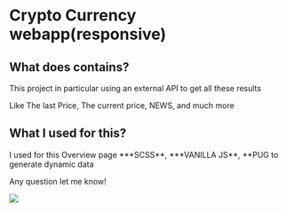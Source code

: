 <h1>Crypto Currency webapp(responsive)</h1>
<h2>What does contains?</h2>

<p>This project in particular using an external API to get all these results</p>
<p>Like The last Price, The current price, NEWS, and much more</p>

<h2>What I used for this?</h2>

<p>I used for this Overview page ***SCSS**, ***VANILLA JS**, **PUG to generate dynamic data

<p>Any question let me know!</p>

<p><img src="img/Web version weather app.png" widt="80%"></p>
